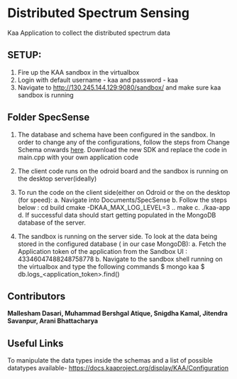 # Distributed Spectrum Sensing
Kaa Application to collect the distributed spectrum data

## SETUP:
1. Fire up the KAA sandbox in the virtualbox
2. Login with default username - kaa and password - kaa
3. Navigate to http://130.245.144.129:9080/sandbox/ and make sure kaa sandbox is running 

## Folder SpecSense
1. The database and schema have been configured in the sandbox. 
    In order to change any of the configurations, follow the steps from Change Schema onwards [here](https://kaaproject.github.io/kaa/docs/v0.10.0/Programming-guide/Your-first-Kaa-application/). 
        Download the new SDK and replace the code in main.cpp with your own application code

2. The client code runs on the odroid board and the sandbox is running on the desktop server(ideally)
3. To run the code on the client side(either on Odroid or the on the desktop (for speed):
    a. Navigate into Documents/SpecSense
    b. Follow the steps below :
        cd build
        cmake -DKAA_MAX_LOG_LEVEL=3 ..
        make
    c. ./kaa-app
    d. If successful data should start getting populated in the MongoDB database of the server.

4. The sandbox is running on the server side. To look at the data being stored in the configured database ( in our case MongoDB):
    a. Fetch the Application token of the application from the Sandbox UI : 43346047488248758778
    b. Navigate to the sandbox shell running on the virtualbox and type the following commands
        $ mongo kaa
        $ db.logs_<application_token>.find()

## Contributors
**Mallesham Dasari, Muhammad Bershgal Atique, Snigdha Kamal, Jitendra Savanpur, Arani Bhattacharya**

## Useful Links
To manipulate the data types inside the schemas and a list of possible datatypes available-
https://docs.kaaproject.org/display/KAA/Configuration
